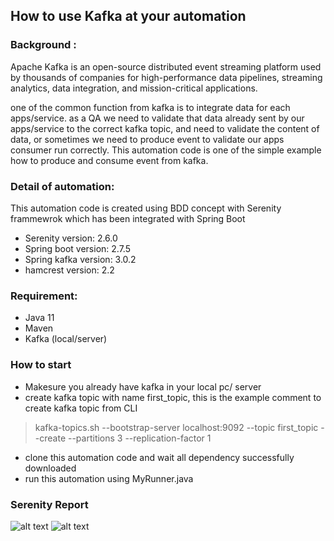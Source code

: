 ## How to use Kafka at your automation

### Background :
Apache Kafka is an open-source distributed event streaming platform used by thousands of companies for high-performance data pipelines, streaming analytics, 
data integration, and mission-critical applications.

one of the common function from kafka is to integrate data for each apps/service. 
as a QA we need to validate that data already sent by our apps/service to the correct kafka topic, and need to validate the content of data, 
or sometimes we need to produce event to validate our apps consumer run correctly. 
This automation code is one of the simple example how to produce and consume event from kafka.

### Detail of automation:
This automation code is created using BDD concept with Serenity frammewrok which has been integrated with Spring Boot
- Serenity version: 2.6.0
- Spring boot version: 2.7.5
- Spring kafka version: 3.0.2
- hamcrest version: 2.2

### Requirement:
- Java 11
- Maven
- Kafka (local/server)

### How to start
- Makesure you already have kafka in your local pc/ server
- create kafka topic with name first_topic, this is the example comment to create kafka topic from CLI
> kafka-topics.sh --bootstrap-server localhost:9092 --topic first_topic --create --partitions 3 --replication-factor 1
- clone this automation code and wait all dependency successfully downloaded
- run this automation using MyRunner.java

### Serenity Report
![alt text](https://github.com/AryawanWijaya/example-kafka-automation-serenityBdd/blob/master/SerenityReportExample.jpg?raw=true)
![alt text](https://github.com/AryawanWijaya/example-kafka-automation-serenityBdd/blob/master/KafkaReportExample.jpg?raw=true)